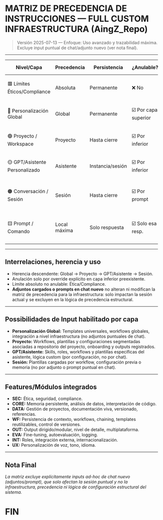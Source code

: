 # MATRIZ DE PRECEDENCIA DE INSTRUCCIONES — FULL CUSTOM INFRAESTRUCTURA (AingZ_Repo)

> Versión 2025-07-13 — Enfoque: Uso avanzado y trazabilidad máxima. Excluye input puntual de chat/adjunto nuevo (ver nota final).

---

| Nivel/Capa                | Precedencia   | Persistencia   | ¿Anulable?      | Input habilitado                | Ejemplo de Input/Regla                                 | Features/módulos asociados                      |
|---------------------------|---------------|---------------|-----------------|-------------------------------|-------------------------------------------------------|-------------------------------------------------|
| 🟥 Límites Éticos/Compliance | Absoluta      | Permanente     | ❌ No           | Personalización Global / Proyecto / GPT | "Nunca compartas datos sensibles"                    | SEC-01, SEC-02, SEC-03, SEC-04, SEC-05         |
| 🔵 Personalización Global  | Global        | Permanente     | ☑️ Por capa superior | Infraestructura centralizada, templates universales | "Responde en español"                                | UX-01, UX-02, OUT-01, INT-04                   |
| 🟢 Proyecto / Workspace    | Proyecto      | Hasta cierre   | ☑️ Por inferior  | Workflows, templates, repositorios segmentados       | "Prioriza KPIs de sustentabilidad"                   | DATA-03, OUT-05, WF-09                         |
| 🟡 GPT/Asistente Personalizado | Asistente     | Instancia/sesión | ☑️ Por inferior  | Configuración custom (skills, roles, templates)      | "Utiliza términos técnicos"                           | EVA-02, UX-02, INT-05                          |
| 🟠 Conversación / Sesión   | Sesión        | Hasta cierre   | ☑️ Por prompt    | Plantillas cargadas al inicio, configuración previa  | "Resume todo en tablas"                              | WF-03, OUT-01, OUT-03, WF-02                   |
| 🟨 Prompt / Comando        | Local máxima  | Solo respuesta | ☑️ Solo esa resp.| No considerado (input chat/adjunto nuevo)*           | "Responde solo en JSON"                              | OUT-02, OUT-01, OUT-03, WF-01                  |

---

## Interrelaciones, herencia y uso
- Herencia descendente: Global → Proyecto → GPT/Asistente → Sesión.
- Anulación solo por override explícito en capa inferior preexistente.
- Límite absoluto no anulable: Ética/Compliance.
- **Adjuntos cargados o prompts en chat nuevo** no alteran ni modifican la matriz de precedencia para la infraestructura: solo impactan la sesión actual y se excluyen en la lógica de precedencia estructural.

---

## Possibilidades de Input habilitado por capa
- **Personalización Global:** Templates universales, workflows globales, integración a nivel infraestructura (no adjuntos puntuales de chat).
- **Proyecto:** Workflows, plantillas y configuraciones segmentadas asociadas a repositorio del proyecto, onboarding y outputs registrados.
- **GPT/Asistente:** Skills, roles, workflows y plantillas específicas del asistente, lógica custom (por configuración, no por chat).
- **Sesión:** Plantillas cargadas por workflow, configuración previa o memoria (no por adjunto o prompt puntual en chat).

---

## Features/Módulos integrados
- **SEC:** Ética, seguridad, compliance.
- **CORE:** Memoria persistente, análisis de datos, interpretación de código.
- **DATA:** Gestión de proyectos, documentación viva, versionado, referencias.
- **WF:** Persistencia de contexto, workflows, chaining, templates reutilizables, control de versiones.
- **OUT:** Output dirigido/modular, nivel de detalle, multiplataforma.
- **EVA:** Fine-tuning, autoevaluación, logging.
- **INT:** Roles, integración externa, internacionalización.
- **UX:** Personalización de voz, tono, idioma.

---

## Nota Final
*La matriz excluye explícitamente inputs ad-hoc de chat nuevo (adjuntos/prompt), que solo afectan la sesión puntual y no la infraestructura, precedencia ni lógica de configuración estructural del sistema.*

# FIN

